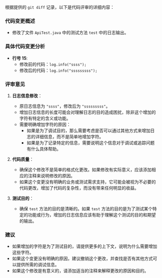 根据提供的 `git diff` 记录，以下是代码评审的详细内容：

### 代码变更概述
- 修改了文件 `ApiTest.java` 中的测试方法 `test` 中的日志输出。

### 具体代码变更分析
- **行号 15**:
  - 修改前的代码：`log.info("ssss");`
  - 修改后的代码：`log.info("sssssssss");`
  
### 评审意见
1. **日志信息修改**：
   - 原日志信息为 `"ssss"`，修改后为 `"sssssssss"`。
   - 增加日志信息的长度可能会对理解日志的目的造成困扰，除非这个增加的字符有特定的含义或功能。
   - 需要明确增加字符的原因：
     - 如果是为了调试目的，那么需要考虑是否可以通过其他方式来增加日志的详细信息，而不是简单地增加字符。
     - 如果是为了记录特定的信息，需要说明这个信息对于调试或追踪问题有什么具体帮助。

2. **代码质量**：
   - 确保这个修改不是简单的格式化更改。如果修改有实际意义，应该添加相应的注释来说明修改的原因。
   - 如果这个变更没有明确的业务或测试需求支持，它可能会被视为不必要的代码更改，增加了代码的复杂性，而没有带来任何明显的收益。

3. **测试目的**：
   - 确保 `test` 方法的目的是清晰的。如果 `test` 方法的目的是为了测试某个特定的功能或行为，增加的日志信息应该有助于理解这个测试的目的和期望的输出。

### 建议
- 如果增加的字符是为了测试目的，请提供更多的上下文，说明为什么需要增加这些字符。
- 如果这个变更没有明确的原因，建议撤销这个更改，并查找是否有其他方式可以提供所需的调试信息。
- 如果这个修改是有意义的，请添加适当的注释来解释更改的原因和目的。